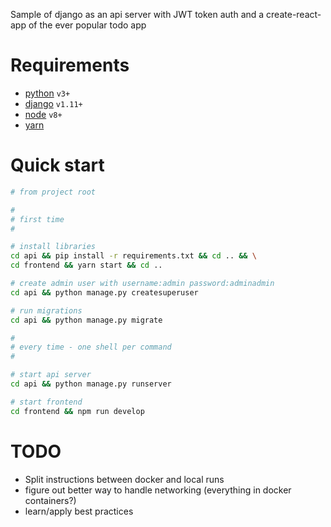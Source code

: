 Sample of django as an api server with JWT token auth and a create-react-app of the ever popular todo app

# Requirements

- [python] `v3+`
- [django] `v1.11+`
- [node] `v8+`
- [yarn]

# Quick start

```bash
# from project root

#
# first time
#

# install libraries
cd api && pip install -r requirements.txt && cd .. && \
cd frontend && yarn start && cd ..

# create admin user with username:admin password:adminadmin
cd api && python manage.py createsuperuser

# run migrations
cd api && python manage.py migrate

#
# every time - one shell per command
#

# start api server
cd api && python manage.py runserver

# start frontend
cd frontend && npm run develop

```

# TODO

- Split instructions between docker and local runs
- figure out better way to handle networking (everything in docker containers?)
- learn/apply best practices

[python]: https://www.python.org/
[django]: https://www.djangoproject.com/
[node]: https://nodejs.org/
[yarn]: https://yarnpkg.com/
